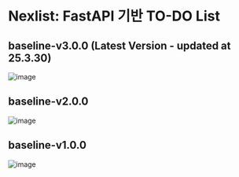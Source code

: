 # Nexlist: FastAPI 기반 TO-DO List
## baseline-v3.0.0 (Latest Version - updated at 25.3.30)
![image](https://github.com/user-attachments/assets/48dbde1a-efcc-4a66-b8c9-7a205d6672b5)

## baseline-v2.0.0
![image](https://github.com/user-attachments/assets/b7740e2b-8377-4c10-8735-27543d27abfa)

## baseline-v1.0.0
![image](https://github.com/user-attachments/assets/b8d4d431-e841-417d-8b1c-3fc313883af2)

